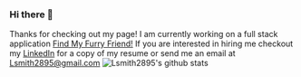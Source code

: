 ### Hi there 👋
  Thanks for checking out my page!
  I am currently working on a full stack application [Find My Furry Friend!](https://github.com/Lsmith2895/FindMyFurryFriend) 
  If you are interested in hiring me checkout my [LinkedIn](https://www.linkedin.com/in/logansmith2895/) for a copy of my resume or send me an email at Lsmith2895@gmail.com
![Lsmith2895's github stats](https://github-readme-stats.vercel.app/api?username=Lsmith2895&show_icons=true&theme=tokyonight)
